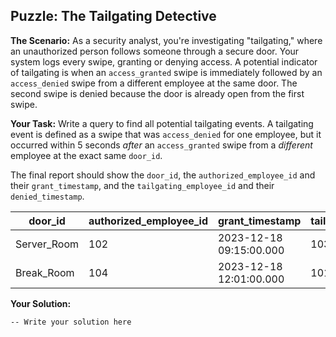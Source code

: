 ## Puzzle: The Tailgating Detective

**The Scenario:** As a security analyst, you're investigating "tailgating," where an unauthorized person follows someone through a secure door. Your system logs every swipe, granting or denying access. A potential indicator of tailgating is when an `access_granted` swipe is immediately followed by an `access_denied` swipe from a different employee at the same door. The second swipe is denied because the door is already open from the first swipe.

**Your Task:** Write a query to find all potential tailgating events. A tailgating event is defined as a swipe that was `access_denied` for one employee, but it occurred within 5 seconds *after* an `access_granted` swipe from a *different* employee at the exact same `door_id`.

The final report should show the `door_id`, the `authorized_employee_id` and their `grant_timestamp`, and the `tailgating_employee_id` and their `denied_timestamp`.

| **door_id** | **authorized_employee_id** | **grant_timestamp** | **tailgating_employee_id** | **denied_timestamp** |
| ----------------- | -------------------------------- | ------------------------- | -------------------------------- | -------------------------- |
| Server_Room       | 102                              | 2023-12-18 09:15:00.000   | 103                              | 2023-12-18 09:15:02.000    |
| Break_Room        | 104                              | 2023-12-18 12:01:00.000   | 101                              | 2023-12-18 12:01:04.000    |

**Your Solution:**

```
-- Write your solution here

```
